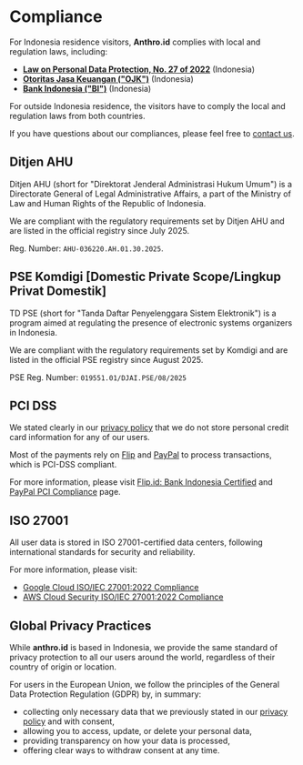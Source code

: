 # Compliance
For Indonesia residence visitors, **Anthro.id** complies with local and regulation laws, including:
- [**Law on Personal Data Protection, No. 27 of 2022**](https://peraturan.bpk.go.id/Details/229798/uu-no-27-tahun-2022) (Indonesia)
- [**Otoritas Jasa Keuangan ("OJK")**](http://ojk.go.id/) (Indonesia)
- [**Bank Indonesia ("BI")**](https://www.bi.go.id/) (Indonesia)

For outside Indonesia residence, the visitors have to comply the local and regulation laws from both countries.

If you have questions about our compliances, please feel free to [contact us](https://anthro.id/contact).

## Ditjen AHU
Ditjen AHU (short for "Direktorat Jenderal Administrasi Hukum Umum") is a Directorate General of Legal Administrative Affairs, a part of the Ministry of Law and Human Rights of the Republic of Indonesia.

We are compliant with the regulatory requirements set by Ditjen AHU and are listed in the official registry since July 2025.

Reg. Number: `AHU-036220.AH.01.30.2025`.

## PSE Komdigi [Domestic Private Scope/Lingkup Privat Domestik]
TD PSE (short for "Tanda Daftar Penyelenggara Sistem Elektronik") is a program aimed at regulating the presence of electronic systems organizers in Indonesia.

We are compliant with the regulatory requirements set by Komdigi and are listed in the official PSE registry since August 2025.

PSE Reg. Number: `019551.01/DJAI.PSE/08/2025`

## PCI DSS
We stated clearly in our [privacy policy](/legal/consumer/privacy) that we do not store personal credit card information for any of our users.

Most of the payments rely on [Flip](https://flip.id) and [PayPal](https://paypal.com) to process transactions, which is PCI-DSS compliant.

For more information, please visit [Flip.id: Bank Indonesia Certified](https://www.bi.go.id/id/qrcode/validate.aspx?tipe=PTD&id=0002.001/0013) and [PayPal PCI Compliance](https://www.paypal.com/id/webapps/mpp/pci-compliance?locale.x=en_ID) page.

## ISO 27001
All user data is stored in ISO 27001-certified data centers, following international standards for security and reliability.

For more information, please visit:
- [Google Cloud ISO/IEC 27001:2022 Compliance](https://cloud.google.com/security/compliance/iso-27001)
- [AWS Cloud Security ISO/IEC 27001:2022 Compliance](https://aws.amazon.com/compliance/iso-27001-faqs/)

## Global Privacy Practices
While **anthro.id** is based in Indonesia, we provide the same standard of privacy protection to all our users around the world, regardless of their country of origin or location.

For users in the European Union, we follow the principles of the General Data Protection Regulation (GDPR) by, in summary:
- collecting only necessary data that we previously stated in our [privacy policy](/legal/consumer/privacy) and with consent,
- allowing you to access, update, or delete your personal data,
- providing transparency on how your data is processed,
- offering clear ways to withdraw consent at any time.